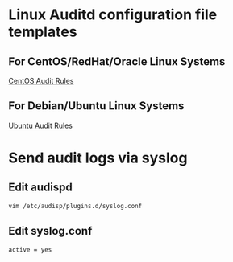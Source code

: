 # Linux Auditd configuration file templates

## For CentOS/RedHat/Oracle Linux Systems
[CentOS Audit Rules](https://github.com/15U12U/auditd/blob/main/centos-audit.rules)

## For Debian/Ubuntu Linux Systems
[Ubuntu Audit Rules](https://github.com/15U12U/auditd/blob/main/ubuntu-audit.rules)

# Send audit logs via syslog

## Edit audispd
```bash
vim /etc/audisp/plugins.d/syslog.conf
```
## Edit syslog.conf
```
active = yes
```
